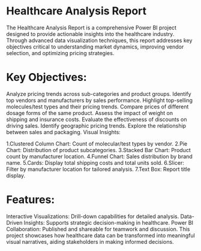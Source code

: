 # Healthcare Analysis Report
The Healthcare Analysis Report is a comprehensive Power BI project designed to provide actionable insights into the healthcare industry. Through advanced data visualization techniques, this report addresses key objectives critical to understanding market dynamics, improving vendor selection, and optimizing pricing strategies.

# Key Objectives:

Analyze pricing trends across sub-categories and product groups.
Identify top vendors and manufacturers by sales performance.
Highlight top-selling molecules/test types and their pricing trends.
Compare prices of different dosage forms of the same product.
Assess the impact of weight on shipping and insurance costs.
Evaluate the effectiveness of discounts on driving sales.
Identify geographic pricing trends.
Explore the relationship between sales and packaging.
Visual Insights:

1.Clustered Column Chart: Count of molecular/test types by vendor.
2.Pie Chart: Distribution of product subcategories.
3.Stacked Bar Chart: Product count by manufacturer location.
4.Funnel Chart: Sales distribution by brand name.
5.Cards: Display total shipping costs and total units sold.
6.Slicer: Filter by manufacturer location for tailored analysis.
7.Text Box: Report title display.

# Features:

Interactive Visualizations: Drill-down capabilities for detailed analysis.
Data-Driven Insights: Supports strategic decision-making in healthcare.
Power BI Collaboration: Published and shareable for teamwork and discussion.
This project showcases how healthcare data can be transformed into meaningful visual narratives, aiding stakeholders in making informed decisions.
